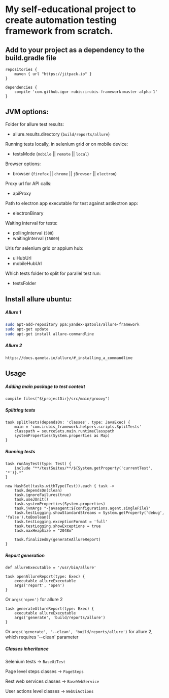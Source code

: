 # My self-educational project to create automation testing framework from scratch.

## Add to your project as a dependency to the build.gradle file
```
repositories {
    maven { url "https://jitpack.io" }
}

dependencies {
    compile 'com.github.igor-rubis:irubis-framework:master-alpha-1'
}
```

## JVM options:
Folder for allure test results:
* allure.results.directory (`build/reports/allure`)

Running tests locally, in selenium grid or on mobile device:
* testsMode (`mobile` || `remote` || `local`)

Browser options:
* browser (`firefox` || `chrome` || `jBrowser` || `electron`)

Proxy url for API calls:
* apiProxy

Path to electron app executable for test against astilectron app:
* electronBinary

Waiting interval for tests:
* pollingInterval (`500`)
* waitingInterval (`15000`)

Urls for selenium grid or appium hub:
* uiHubUrl
* mobileHubUrl

Which tests folder to split for parallel test run:
* testsFolder

## Install allure ubuntu:
##### Allure 1
```bash
sudo apt-add-repository ppa:yandex-qatools/allure-framework
sudo apt-get update
sudo apt-get install allure-commandline
```

##### Allure 2
```https://docs.qameta.io/allure/#_installing_a_commandline```

## Usage
##### Adding main package to test context
```
compile files("${projectDir}/src/main/groovy")
```

##### Splitting tests
```
task splitTests(dependsOn: 'classes', type: JavaExec) {
    main = 'com.irubis_framework.helpers.scripts.SplitTests'
    classpath = sourceSets.main.runtimeClasspath
    systemProperties(System.properties as Map)
}
```

##### Running tests
```
task runAnyTest(type: Test) {
    include "**/testSuites/**/${System.getProperty('currentTest', '*')}.*"
}

new HashSet(tasks.withType(Test)).each { task ->
    task.dependsOn(clean)
    task.ignoreFailures(true)
    task.useJUnit()
    task.systemProperties(System.properties)
    task.jvmArgs "-javaagent:${configurations.agent.singleFile}"
    task.testLogging.showStandardStreams = System.getProperty('debug', 'false').toBoolean()
    task.testLogging.exceptionFormat = 'full'
    task.testLogging.showExceptions = true
    task.maxHeapSize = "2048m"

    task.finalizedBy(generateAllureReport)
}
```

##### Report generation
```
def allureExecutable = '/usr/bin/allure'

task openAllureReport(type: Exec) {
    executable allureExecutable
    args('report', 'open')
}
```
Or `args('open')`  for allure 2

```
task generateAllureReport(type: Exec) {
    executable allureExecutable
    args('generate', 'build/reports/allure')
}
```
Or `args('generate', '--clean', 'build/reports/allure')` for allure 2, which requires '--clean' parameter

##### Classes inheritance
Selenium tests -> `BaseUiTest`

Page level steps classes -> `PageSteps`

Rest web services classes -> `BaseWebService`

User actions level classes -> `WebUiActions`